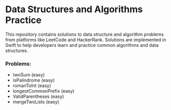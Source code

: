 # Data Structures and Algorithms Practice

This repository contains solutions to data structure and algorithm problems from platforms like LeetCode and HackerRank. Solutions are implemented in Swift to help developers learn and practice common algorithms and data structures.

### Problems:
- twoSum (easy)
- isPalindrome (easy)
- romanToInt (easy)
- longestCommonPrefix (easy)
- ValidParentheses (easy)
- mergeTwoLists (easy)
